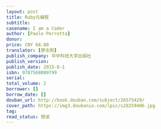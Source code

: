 ```yaml
---
layout: post
title: Ruby元编程
subtitle: 
casename: I am a Coder
author: [Paolo Perrotta]
donor: 
price: CNY 68.80
translator: [廖志刚]
publish_company: 华中科技大学出版社
publish_version: 
publish_date: 2015-8-1
isbn: 9787568009799
serial: 
total_volume: 2
borrower: []
borrow_date: []
douban_url: http://book.douban.com/subject/26575429/
cover_path: https://img3.doubanio.com/lpic/s28259406.jpg
tag: 
read_status: 想读
---
```

